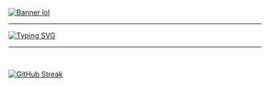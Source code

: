 [![Banner lol](https://github.com/user-attachments/assets/1726abd1-1c2a-4613-871c-11732cc2ad2b)](https://github.com/O9Creeps/)

--------
[![Typing SVG](https://readme-typing-svg.demolab.com?font=Doto&weight=900&size=26&duration=3000&pause=1000&color=F79400FF&width=560&lines=Hi%2C+I'm+O9CreeperBoi!;I+code+using+PenguinMod+and+GitHub.;Look+out+for+my+next+game%3A;Wawa+Simulator+3D;Next+stop%3A+PenguinMod+Home;Thank+you+for+riding+Metro+%23+47)](https://scratch.mit.edu/users/O9CreeperBoi/)

--------
<br>

[![GitHub Streak](https://streak-stats.demolab.com?user=O9Creeps&theme=slateorange&hide_border=true&background=02010100&card_width=1000&card_height=200)](https://git.io/streak-stats)
